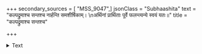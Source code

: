 +++
secondary_sources = [ "MSS_9047",]
jsonClass = "Subhaashita"
text = "कल्पद्रुमाश्च सन्तश्च नार्हन्ति समशीर्षिकाम्।  \nअर्थिनां प्रार्थिताः पूर्वे फलन्त्यन्ये स्वयं यतः॥"
title = "कल्पद्रुमाश्च सन्तश्च"

+++

<details><summary>Text</summary>

कल्पद्रुमाश्च सन्तश्च नार्हन्ति समशीर्षिकाम्।  
अर्थिनां प्रार्थिताः पूर्वे फलन्त्यन्ये स्वयं यतः॥
</details>
